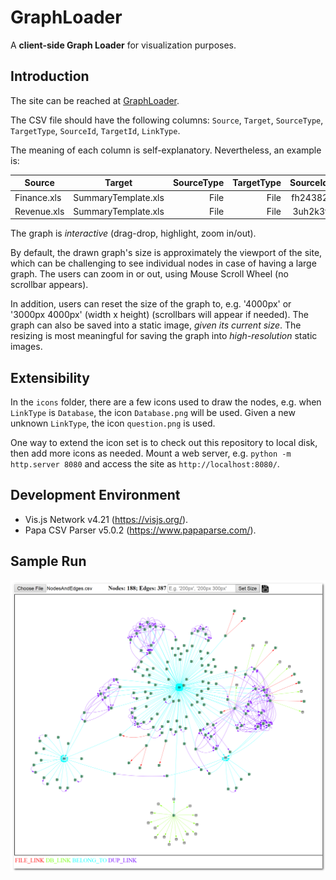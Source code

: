 # GraphLoader
A **client-side Graph Loader** for visualization purposes.

## Introduction

The site can be reached at [GraphLoader](https://thachngoctran.github.io/GraphLoader/).

The CSV file should have the following columns: `Source`, `Target`, `SourceType`, `TargetType`, `SourceId`, `TargetId`, `LinkType`.

The meaning of each column is self-explanatory. Nevertheless, an example is:

| Source        | Target                | SourceType  | TargetType    | SourceId      | TargetId  | LinkType  |
| ------------- |:---------------------:| -----------:| -------------:| -------------:| ---------:| ---------:|
| Finance.xls   | SummaryTemplate.xls   | File        | File          | fh24382       | keef49t   | REFER_TO  |
| Revenue.xls   | SummaryTemplate.xls   | File        | File          | 3uh2k3f       | keef49t   | REFER_TO  |

The graph is *interactive* (drag-drop, highlight, zoom in/out).

By default, the drawn graph's size is approximately the viewport of the site, which can be challenging to see individual nodes in case of having a large graph. The users can zoom in or out, using Mouse Scroll Wheel (no scrollbar appears).

In addition, users can reset the size of the graph to, e.g. '4000px' or '3000px 4000px' (width x height) (scrollbars will appear if needed). The graph can also be saved into a static image, *given its current size*. The resizing is most meaningful for saving the graph into *high-resolution* static images.

## Extensibility

In the `icons` folder, there are a few icons used to draw the nodes, e.g. when `LinkType` is `Database`, the icon `Database.png` will be used. Given a new unknown `LinkType`, the icon `question.png` is used.

One way to extend the icon set is to check out this repository to local disk, then add more icons as needed. Mount a web server, e.g. `python -m http.server 8080` and access the site as `http://localhost:8080/`.

## Development Environment

+ Vis.js Network v4.21 (https://visjs.org/).
+ Papa CSV Parser v5.0.2 (https://www.papaparse.com/).

## Sample Run

![Sample Run](/SampleRun.png)
